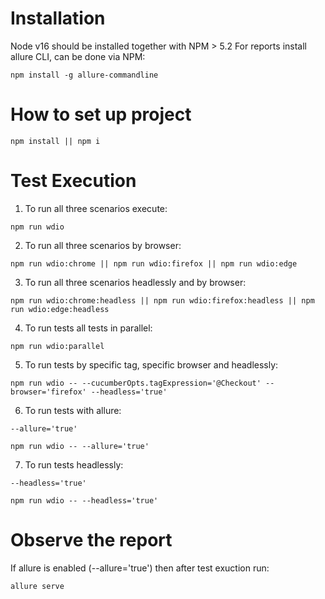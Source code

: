 # Installation 

Node v16 should be installed together with NPM > 5.2
For reports install allure CLI, can be done via NPM:

```
npm install -g allure-commandline
```

# How to set up project

```
npm install || npm i
```

# Test Execution

1. To run all three scenarios execute:

```
npm run wdio
```

2. To run all three scenarios by browser:

```
npm run wdio:chrome || npm run wdio:firefox || npm run wdio:edge
```

3. To run all three scenarios headlessly and by browser:

```
npm run wdio:chrome:headless || npm run wdio:firefox:headless || npm run wdio:edge:headless
```

4. To run tests all tests in parallel:

```
npm run wdio:parallel
```

5. To run tests by specific tag, specific browser and headlessly:

```
npm run wdio -- --cucumberOpts.tagExpression='@Checkout' --browser='firefox' --headless='true'
```

6. To run tests with allure:

```
--allure='true'

npm run wdio -- --allure='true'
```

7. To run tests headlessly:

```
--headless='true'

npm run wdio -- --headless='true'
```

# Observe the report

If allure is enabled (--allure='true') then after test exuction run:

```
allure serve
```